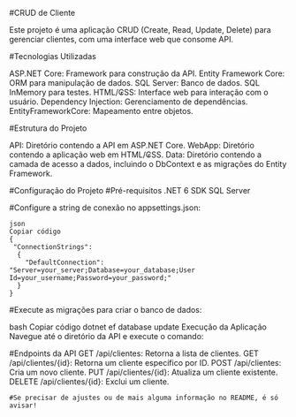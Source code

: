 #CRUD de Cliente

Este projeto é uma aplicação CRUD (Create, Read, Update, Delete) para gerenciar clientes, com uma interface web que consome  API.

#Tecnologias Utilizadas

ASP.NET Core: Framework para construção da API.
Entity Framework Core: ORM para manipulação de dados.
SQL Server: Banco de dados.
SQL InMemory para testes.
HTML/₢SS: Interface web para interação com o usuário.
Dependency Injection: Gerenciamento de dependências.
EntityFrameworkCore: Mapeamento entre objetos.

#Estrutura do Projeto

API: Diretório contendo a API em ASP.NET Core.
WebApp: Diretório contendo a aplicação web em HTML/₢SS.
Data: Diretório contendo a camada de acesso a dados, incluindo o DbContext e as migrações do Entity Framework.

#Configuração do Projeto
#Pré-requisitos
 .NET 6 SDK
 SQL Server


#Configure a string de conexão no appsettings.json:

    json
    Copiar código
    {
     "ConnectionStrings":
      {
        "DefaultConnection": "Server=your_server;Database=your_database;User Id=your_username;Password=your_password;"
      }
    }
#Execute as migrações para criar o banco de dados:

 bash
 Copiar código
 dotnet ef database update
 Execução da Aplicação
 Navegue até o diretório da API e execute o comando:


#Endpoints da API
    GET /api/clientes: Retorna a lista de clientes.
    GET /api/clientes/{id}: Retorna um cliente específico por ID.
    POST /api/clientes: Cria um novo cliente.
    PUT /api/clientes/{id}: Atualiza um cliente existente.
    DELETE /api/clientes/{id}: Exclui um cliente.


    #Se precisar de ajustes ou de mais alguma informação no README, é só avisar!
